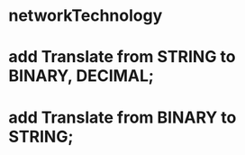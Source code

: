 # networkTechnology

# add Translate from STRING to BINARY, DECIMAL;
# add Translate from BINARY to STRING;
